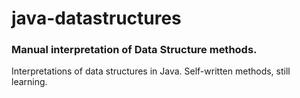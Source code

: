 # java-datastructures
### Manual interpretation of Data Structure methods.
<div>
<p> Interpretations of data structures in Java. Self-written methods, still learning. </p>


